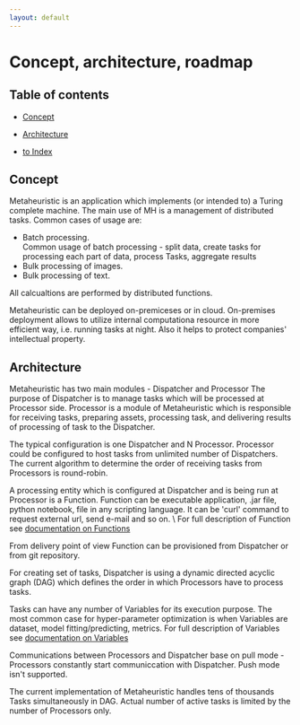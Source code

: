 ```yaml
---
layout: default
---
```


# Concept, architecture, roadmap

## Table of contents

- [Concept](#concept)
- [Architecture](#architecture)

- [to Index](/index)

## Concept
Metaheuristic is an application which implements (or intended to) a Turing complete machine. The main use of MH is a management of distributed tasks.
Common cases of usage are:

 - Batch processing. \
     Common usage of batch processing - split data, create tasks for processing each part of data, 
     process Tasks, aggregate results 
 - Bulk processing of images. 
 - Bulk processing of text. 

All calcualtions are performed by distributed functions.

Metaheuristic can be deployed on-premiceses or in cloud. 
On-premises deployment allows to utilize internal computationa resource in more efficient way, i.e. running tasks at night. 
Also it helps to protect companies' intellectual property.    
     

## Architecture
Metaheuristic has two main modules - Dispatcher and Processor
The purpose of Dispatcher is to manage tasks which will be processed at Processor side.
Processor is a module of Metaheuristic which is responsible for receiving tasks, 
preparing assets, processing task, and delivering results of processing of task to the Dispatcher.

The typical configuration is one Dispatcher and N Processor. Processor could be configured to host 
tasks from unlimited number of Dispatchers. The current algorithm to determine the order of receiving 
tasks from Processors is round-robin.

A processing entity which is configured at Dispatcher and is being run at Processor is a Function.
Function can be executable application, .jar file, python notebook, 
file in any scripting language. It can be 'curl' command to request external url, send e-mail and so on. \ 
For full description of Function see [documentation on Functions](function)  

From delivery point of view Function can be provisioned from Dispatcher or from git repository.

For creating set of tasks, Dispatcher is using a dynamic directed acyclic graph (DAG) which defines the order 
in which Processors have to process tasks.

Tasks can have any number of Variables for its execution purpose. 
The most common case for hyper-parameter optimization is when Variables are dataset, model fitting/predicting, metrics.
For full description of Variables see [documentation on Variables](variable)

Communications between Processors and Dispatcher base on pull mode - Processors constantly start communiccation with Dispatcher. 
Push mode isn't supported.


The current implementation of Metaheuristic handles tens of thousands Tasks simultaneously in DAG. 
Actual number of active tasks is limited by the number of Processors only.